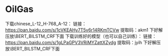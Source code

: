 # OilGas
下载chinese_L-12_H-768_A-12：
链接：https://pan.baidu.com/s/1cVKEAHy7T5v6r14RKmTCVw 
提取码：akm1
下好解压放\BERT_BILSTM_CRF下面
下载训练好的模型（也可以自己训练）：
链接：https://pan.baidu.com/s/1gLPaGPV3VRiMYZattXZydg 
提取码：jyih
下好解压放\BERT_BILSTM_CRF下面
